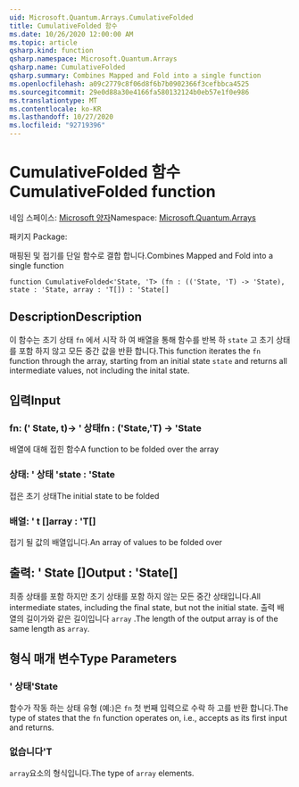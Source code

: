 ```yaml
---
uid: Microsoft.Quantum.Arrays.CumulativeFolded
title: CumulativeFolded 함수
ms.date: 10/26/2020 12:00:00 AM
ms.topic: article
qsharp.kind: function
qsharp.namespace: Microsoft.Quantum.Arrays
qsharp.name: CumulativeFolded
qsharp.summary: Combines Mapped and Fold into a single function
ms.openlocfilehash: a09c2779c8f06d8f6b7b0902366f3cefbbca4525
ms.sourcegitcommit: 29e0d88a30e4166fa580132124b0eb57e1f0e986
ms.translationtype: MT
ms.contentlocale: ko-KR
ms.lasthandoff: 10/27/2020
ms.locfileid: "92719396"
---
```

# <a name="cumulativefolded-function"></a><span data-ttu-id="0b238-102">CumulativeFolded 함수</span><span class="sxs-lookup"><span data-stu-id="0b238-102">CumulativeFolded function</span></span>

<span data-ttu-id="0b238-103">네임 스페이스: [Microsoft 양자](xref:Microsoft.Quantum.Arrays)</span><span class="sxs-lookup"><span data-stu-id="0b238-103">Namespace: [Microsoft.Quantum.Arrays](xref:Microsoft.Quantum.Arrays)</span></span>

<span data-ttu-id="0b238-104">패키지 [](https://nuget.org/packages/)</span><span class="sxs-lookup"><span data-stu-id="0b238-104">Package: [](https://nuget.org/packages/)</span></span>


<span data-ttu-id="0b238-105">매핑된 및 접기를 단일 함수로 결합 합니다.</span><span class="sxs-lookup"><span data-stu-id="0b238-105">Combines Mapped and Fold into a single function</span></span>

```qsharp
function CumulativeFolded<'State, 'T> (fn : (('State, 'T) -> 'State), state : 'State, array : 'T[]) : 'State[]
```


## <a name="description"></a><span data-ttu-id="0b238-106">Description</span><span class="sxs-lookup"><span data-stu-id="0b238-106">Description</span></span>

<span data-ttu-id="0b238-107">이 함수는 초기 상태 `fn` 에서 시작 하 여 배열을 통해 함수를 반복 하 `state` 고 초기 상태를 포함 하지 않고 모든 중간 값을 반환 합니다.</span><span class="sxs-lookup"><span data-stu-id="0b238-107">This function iterates the `fn` function through the array, starting from an initial state `state` and returns all intermediate values, not including the inital state.</span></span>

## <a name="input"></a><span data-ttu-id="0b238-108">입력</span><span class="sxs-lookup"><span data-stu-id="0b238-108">Input</span></span>

### <a name="fn--statet---state"></a><span data-ttu-id="0b238-109">fn: (' State, t)-> ' 상태</span><span class="sxs-lookup"><span data-stu-id="0b238-109">fn : ('State,'T) -> 'State</span></span>

<span data-ttu-id="0b238-110">배열에 대해 접힌 함수</span><span class="sxs-lookup"><span data-stu-id="0b238-110">A function to be folded over the array</span></span>


### <a name="state--state"></a><span data-ttu-id="0b238-111">상태: ' 상태 '</span><span class="sxs-lookup"><span data-stu-id="0b238-111">state : 'State</span></span>

<span data-ttu-id="0b238-112">접은 초기 상태</span><span class="sxs-lookup"><span data-stu-id="0b238-112">The initial state to be folded</span></span>


### <a name="array--t"></a><span data-ttu-id="0b238-113">배열: ' t []</span><span class="sxs-lookup"><span data-stu-id="0b238-113">array : 'T[]</span></span>

<span data-ttu-id="0b238-114">접기 될 값의 배열입니다.</span><span class="sxs-lookup"><span data-stu-id="0b238-114">An array of values to be folded over</span></span>



## <a name="output--state"></a><span data-ttu-id="0b238-115">출력: ' State []</span><span class="sxs-lookup"><span data-stu-id="0b238-115">Output : 'State[]</span></span>

<span data-ttu-id="0b238-116">최종 상태를 포함 하지만 초기 상태를 포함 하지 않는 모든 중간 상태입니다.</span><span class="sxs-lookup"><span data-stu-id="0b238-116">All intermediate states, including the final state, but not the initial state.</span></span>
<span data-ttu-id="0b238-117">출력 배열의 길이가와 같은 길이입니다 `array` .</span><span class="sxs-lookup"><span data-stu-id="0b238-117">The length of the output array is of the same length as `array`.</span></span>

## <a name="type-parameters"></a><span data-ttu-id="0b238-118">형식 매개 변수</span><span class="sxs-lookup"><span data-stu-id="0b238-118">Type Parameters</span></span>

### <a name="state"></a><span data-ttu-id="0b238-119">' 상태</span><span class="sxs-lookup"><span data-stu-id="0b238-119">'State</span></span>

<span data-ttu-id="0b238-120">함수가 작동 하는 상태 유형 (예:)은 `fn` 첫 번째 입력으로 수락 하 고를 반환 합니다.</span><span class="sxs-lookup"><span data-stu-id="0b238-120">The type of states that the `fn` function operates on, i.e., accepts as its first input and returns.</span></span>
### <a name="t"></a><span data-ttu-id="0b238-121">없습니다</span><span class="sxs-lookup"><span data-stu-id="0b238-121">'T</span></span>

<span data-ttu-id="0b238-122">`array`요소의 형식입니다.</span><span class="sxs-lookup"><span data-stu-id="0b238-122">The type of `array` elements.</span></span>
